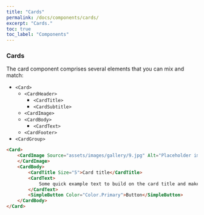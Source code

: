 ```yaml
---
title: "Cards"
permalink: /docs/components/cards/
excerpt: "Cards."
toc: true
toc_label: "Components"
---
```


### Cards

The card component comprises several elements that you can mix and match:

- `<Card>`
  - `<CardHeader>`
    - `<CardTitle>`
    - `<CardSubtitle>`
  - `<CardImage>`
  - `<CardBody>`
    - `<CardText>`
  - `<CardFooter>`
- `<CardGroup>`

```html
<Card>
    <CardImage Source="assets/images/gallery/9.jpg" Alt="Placeholder image">
    </CardImage>
    <CardBody>
        <CardTitle Size="5">Card title</CardTitle>
        <CardText>
            Some quick example text to build on the card title and make up the bulk of the card's content.
        </CardText>
        <SimpleButton Color="Color.Primary">Button</SimpleButton>
    </CardBody>
</Card>
```